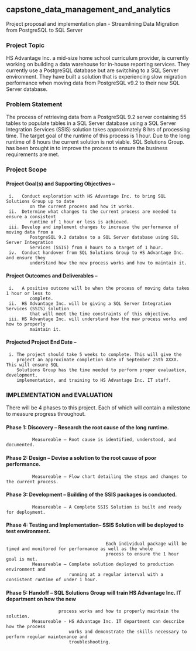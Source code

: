 ## capstone_data_management_and_analytics
Project proposal and implementation plan - Streamlining Data Migration from PostgreSQL to SQL Server

### Project Topic 

HS Advantage Inc. a mid-size home school curriculum provider, is currently working on
building a data warehouse for in-house reporting services. They currently use a PostgreSQL database
but are switching to a SQL Server environment. They have built a solution that is experiencing slow
migration performance when moving data from PostgreSQL v9.2 to their new SQL Server database.

### Problem Statement 

The process of retrieving data from a PostgreSQL 9.2 server
containing 55 tables to populate tables in a SQL Server database using a SQL Server Integration
Services (SSIS) solution takes approximately 8 hrs of processing time. The target goal of the runtime
of this process is 1 hour. Due to the long runtime of 8 hours the current solution is not viable. SQL
Solutions Group. has been brought in to improve the process to ensure the business requirements are
met.

### Project Scope

#### Project Goal(s) and Supporting Objectives –

     i.   Conduct exploration with HS Advantage Inc. to bring SQL Solutions Group up to date
             on the current process and how it works.
     ii.  Determine what changes to the current process are needed to ensure a consistent
             runtime of 1 hour or less is achieved.
     iii. Develop and implement changes to increase the performance of moving data from a
             PostgreSQL 9.2 databse to a SQL Server database using SQL Server Integration
             Services (SSIS) from 8 hours to a target of 1 hour.
     iv.  Conduct handover from SQL Solutions Group to HS Advantage Inc. and ensure they
             understand how the new process works and how to maintain it.
             
#### Project Outcomes and Deliverables –

     i.   A positive outcome will be when the process of moving data takes 1 hour or less to
             complete.
     ii.  HS Advantage Inc. will be giving a SQL Server Integration Services (SSIS) solution
             that will meet the time constraints of this objective.
     iii. HS Advantage Inc. will understand how the new process works and how to properly
             maintain it.
             
#### Projected Project End Date –

     i. The project should take 5 weeks to complete. This will give the
        project an approximate completion date of September 25th XXXX. This will ensure SQL
        Solutions Group has the time needed to perform proper evaluation, development,
        implementation, and training to HS Advantage Inc. IT staff.

### IMPLEMENTATION and EVALUATION
There will be 4 phases to this project. Each of which will contain a milestone to measure progress throughout.

#### Phase 1: Discovery – Research the root cause of the long runtime.
              Measureable – Root cause is identified, understood, and documented.
             
#### Phase 2: Design – Devise a solution to the root cause of poor performance.
              Measureable – Flow chart detailing the steps and changes to the current process.
              
#### Phase 3: Development – Building of the SSIS packages is conducted.
              Measureable – A Complete SSIS Solution is built and ready for deployment.
              
#### Phase 4: Testing and Implementation– SSIS Solution will be deployed to test environment.
                                          Each individual package will be timed and monitored for performance as well as the whole
                                          process to ensure the 1 hour goal is met.
              Measureable – Complete solution deployed to production environment and
                            running at a regular interval with a consistent runtime of under 1 hour.
                            
#### Phase 5: Handoff – SQL Solutions Group will train HS Advantage Inc. IT department on how the new 
                        process works and how to properly maintain the solution.
              Measureable - HS Advantage Inc. IT department can describe how the process
                            works and demonstrate the skills necessary to perform regular maintenance and
                            troubleshooting.

